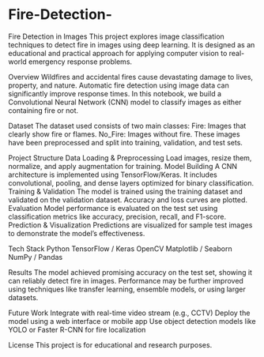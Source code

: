 # Fire-Detection-
Fire Detection in Images
This project explores image classification techniques to detect fire in images using deep learning. It is designed as an educational and practical approach for applying computer vision to real-world emergency response problems.

Overview
Wildfires and accidental fires cause devastating damage to lives, property, and nature. Automatic fire detection using image data can significantly improve response times. In this notebook, we build a Convolutional Neural Network (CNN) model to classify images as either containing fire or not.

Dataset
The dataset used consists of two main classes:
Fire: Images that clearly show fire or flames.
No_Fire: Images without fire.
These images have been preprocessed and split into training, validation, and test sets.

Project Structure
Data Loading & Preprocessing
Load images, resize them, normalize, and apply augmentation for training.
Model Building
A CNN architecture is implemented using TensorFlow/Keras. It includes convolutional, pooling, and dense layers optimized for binary classification.
Training & Validation
The model is trained using the training dataset and validated on the validation dataset. Accuracy and loss curves are plotted.
Evaluation
Model performance is evaluated on the test set using classification metrics like accuracy, precision, recall, and F1-score.
Prediction & Visualization
Predictions are visualized for sample test images to demonstrate the model’s effectiveness.

Tech Stack
Python
TensorFlow / Keras
OpenCV
Matplotlib / Seaborn
NumPy / Pandas

Results
The model achieved promising accuracy on the test set, showing it can reliably detect fire in images. Performance may be further improved using techniques like transfer learning, ensemble models, or using larger datasets.

Future Work
Integrate with real-time video stream (e.g., CCTV)
Deploy the model using a web interface or mobile app
Use object detection models like YOLO or Faster R-CNN for fire localization

License
This project is for educational and research purposes.


